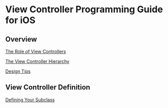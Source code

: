 # View Controller Programming Guide for iOS

## Overview

[The Role of View Controllers](View%20Controller%20Programming%20Guide%20for%20iOS%20363d52a137714616aea26bd2572ff8f8/The%20Role%20of%20View%20Controllers%20920c6b3b6ed84a269f1ab0edcc99bd2f.md)

[The View Controller Hierarchy](View%20Controller%20Programming%20Guide%20for%20iOS%20363d52a137714616aea26bd2572ff8f8/The%20View%20Controller%20Hierarchy%20c0f0045e0e604c0da73771bc4a0d3040.md)

[Design Tips](View%20Controller%20Programming%20Guide%20for%20iOS%20363d52a137714616aea26bd2572ff8f8/Design%20Tips%200dd1d1d73ca24ada96b5accab6fbf690.md)

## View Controller Definition

[Defining Your Subclass](View%20Controller%20Programming%20Guide%20for%20iOS%20363d52a137714616aea26bd2572ff8f8/Defining%20Your%20Subclass%200efcf74299a2499fbb84964691073572.md)